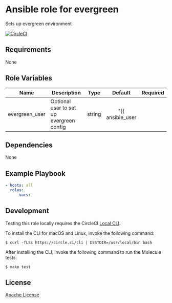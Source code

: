 Ansible role for evergreen
==================================

Sets up evergreen environment

[![CircleCI](https://img.shields.io/circleci/build/github/mongodb-ansible-roles/ansible-role-evergreen/master?style=flat-square)](https://circleci.com/gh/mongodb-ansible-roles/ansible-role-evergreen)

Requirements
------------

None

Role Variables
--------------

| Name | Description | Type | Default | Required |
|------|-------------|:----:|:-------:|:--------:|
| evergreen\_user | Optional user to set up evergreen config | string | "{{ ansible\_user ||" | no |

Dependencies
------------

None

Example Playbook
----------------

```yaml
- hosts: all
  roles:
      vars:
```

Development
-----------

Testing this role locally requires the CircleCI [Local CLI](https://circleci.com/docs/2.0/local-cli/).

To install the CLI for macOS and Linux, invoke the following command:

    $ curl -fLSs https://circle.ci/cli | DESTDIR=/usr/local/bin bash

After installing the CLI, invoke the following command to run the Molecule tests:

    $ make test

License
-------

[Apache License](LICENSE)

